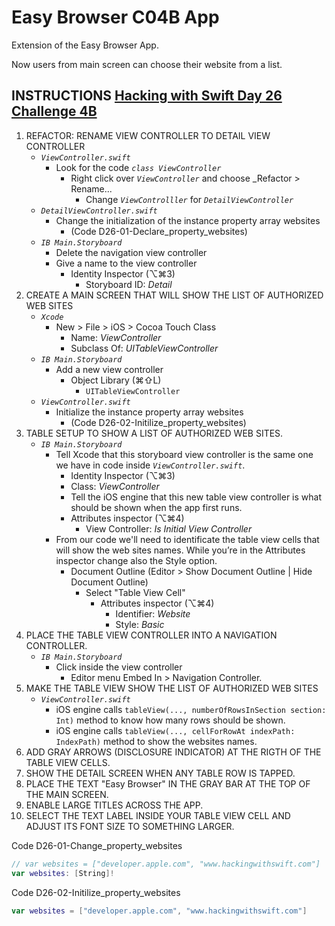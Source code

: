 # Easy Browser C04B App

Extension of the Easy Browser App.

Now users from main screen can choose their website from a list.

## INSTRUCTIONS [Hacking with Swift Day 26 Challenge 4B](https://www.hackingwithswift.com/read/4/6/wrap-up)

1. REFACTOR: RENAME VIEW CONTROLLER TO DETAIL VIEW CONTROLLER
   - _`ViewController.swift`_
     - Look for the code _`class ViewController`_
       - Right click over _`ViewController`_ and choose _Refactor > Rename...
         - Change _`ViewControlller`_ for _`DetailViewController`_
   - _`DetailViewController.swift`_
     - Change the initialization of the instance property array websites
       - (Code D26-01-Declare_property_websites)
   - _`IB Main.Storyboard`_
     - Delete the navigation view controller
     - Give a name to the view controller
       - Identity Inspector (⌥⌘3)
         - Storyboard ID: _Detail_
2. CREATE A MAIN SCREEN THAT WILL SHOW THE LIST OF AUTHORIZED WEB SITES
   - _`Xcode`_
     - New > File > iOS > Cocoa Touch Class
       - Name: _ViewController_
       - Subclass Of: _UITableViewController_
   - _`IB Main.Storyboard`_
     - Add a new view controller
       - Object Library (⌘⇧L)
         - `UITableViewController`
   - _`ViewController.swift`_
     - Initialize the instance property array websites
       - (Code D26-02-Initilize_property_websites)
3. TABLE SETUP TO SHOW A LIST OF AUTHORIZED WEB SITES.
   - _`IB Main.Storyboard`_
     - Tell Xcode that this storyboard view controller is the same one we have in code inside _`ViewController.swift`_.
       - Identity Inspector (⌥⌘3)
       - Class: _ViewController_
       - Tell the iOS engine that this new table view controller is what should be shown when the app first runs.
       - Attributes inspector (⌥⌘4)
         - View Controller: _Is Initial View Controller_
     - From our code we'll need to identificate the table view cells that will show the web sites names. While you’re in the Attributes inspector change also the Style option.
       - Document Outline (Editor > Show Document Outline | Hide Document Outline)
         - Select "Table View Cell"
           - Attributes inspector (⌥⌘4)
             - Identifier: _Website_
             - Style: _Basic_
4. PLACE THE TABLE VIEW CONTROLLER INTO A NAVIGATION CONTROLLER.
   - _`IB Main.Storyboard`_
       - Click inside the view controller
         - Editor menu Embed In > Navigation Controller.
5. MAKE THE TABLE VIEW SHOW THE LIST OF AUTHORIZED WEB SITES
   - _`ViewController.swift`_
     - iOS engine calls `tableView(..., numberOfRowsInSection section: Int)` method  to know how many rows should be shown.
     - iOS engine calls `tableView(..., cellForRowAt indexPath: IndexPath)` method to show the websites names.
6. ADD GRAY ARROWS (DISCLOSURE INDICATOR) AT THE RIGTH OF THE TABLE VIEW CELLS.
7. SHOW THE DETAIL SCREEN WHEN ANY TABLE ROW IS TAPPED.
8. PLACE THE TEXT "Easy Browser" IN THE GRAY BAR AT THE TOP OF THE MAIN SCREEN.
9. ENABLE LARGE TITLES ACROSS THE APP.
0. SELECT THE TEXT LABEL INSIDE YOUR TABLE VIEW CELL AND ADJUST ITS FONT SIZE TO SOMETHING LARGER.

Code D26-01-Change_property_websites

```swift
// var websites = ["developer.apple.com", "www.hackingwithswift.com"]
var websites: [String]!
```

Code D26-02-Initilize_property_websites

```swift
var websites = ["developer.apple.com", "www.hackingwithswift.com"]
```
